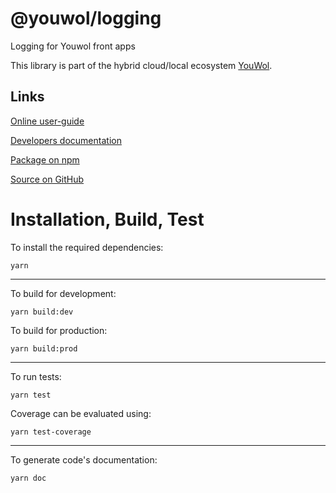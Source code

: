 # @youwol/logging

Logging for Youwol front apps

This library is part of the hybrid cloud/local ecosystem
[YouWol](https://platform.youwol.com/applications/@youwol/platform/latest).

## Links

[Online user-guide](https://l.youwol.com/doc/@youwol/logging)

[Developers documentation](https://platform.youwol.com/applications/@youwol/cdn-explorer/latest?package=@youwol/logging)

[Package on npm](https://www.npmjs.com/package/@youwol/logging)

[Source on GitHub](https://github.com/youwol/logging)

# Installation, Build, Test

To install the required dependencies:

```shell
yarn
```

---

To build for development:

```shell
yarn build:dev
```

To build for production:

```shell
yarn build:prod
```

---

To run tests:

```shell
yarn test
```

Coverage can be evaluated using:

```shell
yarn test-coverage
```

---

To generate code's documentation:

```shell
yarn doc
```
